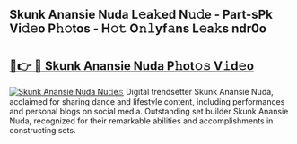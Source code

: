 ## Skunk Anansie Nuda L𝚎a𝚔ed N𝚞𝚍e - Part-sPk Vi𝚍𝚎o P𝚑𝚘tos - H𝚘𝚝 O𝚗𝚕yf𝚊ns L𝚎a𝚔s ndr0o

# <h2><a href="http://kfat4t.oniu.top/?m=Skunk+Anansie+Nuda">🔗👉 🔴 Skunk Anansie Nuda P𝚑ot𝚘𝚜 V𝚒d𝚎o</a></h2>

[![Skunk Anansie Nuda Nu𝚍e𝚜](https://i.imgur.com/0qMVB7G.gif)](http://kfat4t.oniu.top/?m=Skunk+Anansie+Nuda)
Digital trendsetter Skunk Anansie Nuda, acclaimed for sharing dance and lifestyle content, including performances and personal blogs on social media. Outstanding set builder Skunk Anansie Nuda, recognized for their remarkable abilities and accomplishments in constructing sets.  
